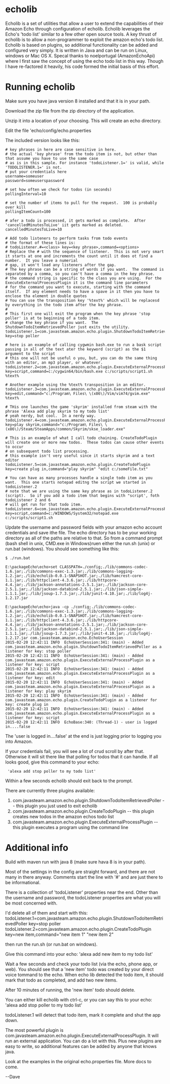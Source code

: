 echolib
=======

Echolib is a set of utilities that allow a user to extend the capabilities of their Amazon Echo through configuration of echolib.  Echolib leverages the Echo's 'todo list' similar to a few other open source tools.  A key thrust of echolib is to allow a non-programmer to exploit the amazon echo's todo list.  Echolib is based on plugins, so additional functionality can be added and configured very simply.  It is written in Java and can be run on Linux, windows or Mac OS X.  Specal thanks to noelportugal (AmazonEchoApi) where I first saw the concept of using the echo todo list in this way.  Though I have re-factored it heavily, his code formed the initial basis of this effort.  


Running echolib
===============
Make sure you have java version 8 installed and that it is in your path.

Download the zip file from the zip directory of the application.

Unzip it into a location of your choosing.  This will create an echo directory.

Edit the file 'echo/config/echo.properties

The included version looks like this:

```
# key phrases in here are case sensitive in here.
# the actual 'key phrase' from the todo item is not, but other than that assume you have to use the same case
# as is in this sample. For instance 'todoListener.1=' is valid, while 'TODOLISTENER.1=' is not.
# put your credentials here
username=someuser
password=someuserspassword

# set how often we check for todos (in seconds)
pollingInterval=10

# set the number of items to pull for the request.  100 is probably over kill
pollingItemCount=100

# afer a todo is processed, it gets marked as complete.  After 'cancelledMinutesToLive' iit gets marked as deleted.
cancelledMinutesToLive=10

# Add todo listeners to perform tasks from todo events
# the format of these lines is:
# todoListener.#=<class> key=<key phrase>,command=<options>
# Replace the # with the sequence of listener.  This is not very smart it starts at one and increments the count until it does ot find a number.  It you leave a numerial
# gap, it won't load any listeners after the gap.
# The key phrase can be a string of words if you want.  The command is separated by a comma, so you can't have a comma in the key phrase.
# the command string is specific to the class you are using.  For the ExecuteExternalProecessPlugin it is the command line parameters
# for the command you want to execute, starting with the command itself.  If any element needs to have a spave in it then you have to enclose tha element in double quotes
# You can use the transposition key '%text%' which will be replacesd by everything in the todo item after the key phrase.
#
# This first one will exit the program when the key phrase 'stop poller' is at te beginning of a todo item.
# change the key phrase if you want.  The ShutdownTodoItemRetrievedPoller just exits the utility.
todoListener.1=com.javasteam.amazon.echo.plugin.ShutdownTodoItemRetrievedPoller key=stop poller

# here is an example of calling cygwmin bash.exe to run a bask script passing in all of the text ater the keyword (script) as the $1 argument to the script
# this one will not be useful o you, but, you can do the same thing with an editor, an mp3 player, or whatever.
todoListener.2=com.javasteam.amazon.echo.plugin.ExecuteExternalProcessPlugin key=script,command=c:/cygwin64/bin/bash.exe c:/scripts/script1.sh %text%

# Another example using the %text% transposition in an editor.
todoListener.3=com.javasteam.amazon.echo.plugin.ExecuteExternalProcessPlugin key=edit,command="c:/Program\ Files\ \(x86\)/Vim/vim74/gvim.exe" %text%

# THis one launches the game 'skyrim' installed from steam with the phrase 'Alexa add play skyrim to my todo list'
# yeah nerdy, but cool.  In a nerdy way.
todoListener.4=com.javasteam.amazon.echo.plugin.ExecuteExternalProcessPlugin key=play skyrim,command="c:/Program\ Files\ \(x86\)/Steam/SteamApps/common/Skyrim/skse_loader.exe"

# This is an example of what I call todo chaining. CreateTodoPlugin will create one or more new todos.  These todos can cause other events to occur
# on subsequent todo list processing.
# this example isn't very useful since it starts skyrim and a text editor
todoListener.5=com.javasteam.amazon.echo.plugin.CreateTodoPlugin key=create plug in,command="play skyrim" "edit c:/someFile.txt"

# You can have as many processes handle a single todo item as you want.  This one starts notepad editng the script we started in todoListener.2
# note that we are using the same key phrase as in todoListener.2 (script).  So if you add a todo item that begins with "script', foth todoListener 2 and 6
# will get run for that todo item.
todoListener.6=com.javasteam.amazon.echo.plugin.ExecuteExternalProcessPlugin key=script,command=c:/WINDOWS/System32/notepad.exe c:/scripts/script1.sh
```  

Update the username and password fields with your amazon echo account credentials and save ithe file.
The echo directory has to be your working directory as all of the paths are relative to that.  So from a command prompt (bash shell in unix, CMD.exe in Windows)ruen either the run.sh (unix) or run.bat (windows).  You should see something like this:

```
$ ./run.bat

E:\packageEcho\echo>set CLASSPATH=./config;./lib/commons-codec-1.6.jar;./lib/commons-exec-1.3.jar;./lib/commons-logging-1.2.jar;./lib/echolib-0.0.1-SNAPSHOT.jar;./lib/hamcrest-core-1.1.jar;./lib/httpclient-4.3.6.jar;./lib/httpcore-4.4.jar;./lib/jackson-annotations-2.5.1.jar;./lib/jackson-core-2.5.1.jar;./lib/jackson-databind-2.5.1.jar;./lib/json-simple-1.1.1.jar;./lib/jsoup-1.7.3.jar;./lib/junit-4.10.jar;./lib/log4j-1.2.17.jar

E:\packageEcho\echo>java -cp ./config;./lib/commons-codec-1.6.jar;./lib/commons-exec-1.3.jar;./lib/commons-logging-1.2.jar;./lib/echolib-0.0.1-SNAPSHOT.jar;./lib/hamcrest-core-1.1.jar;./lib/httpclient-4.3.6.jar;./lib/httpcore-4.4.jar;./lib/jackson-annotations-2.5.1.jar;./lib/jackson-core-2.5.1.jar;./lib/jackson-databind-2.5.1.jar;./lib/json-simple-1.1.1.jar;./lib/jsoup-1.7.3.jar;./lib/junit-4.10.jar;./lib/log4j-1.2.17.jar com.javasteam.amazon.echo.EchoUserSession
2015-02-20 12:42:11 INFO  EchoUserSession:341: (main) - Added com.javasteam.amazon.echo.plugin.ShutdownTodoItemRetrievedPoller as a listener for key: stop poller
2015-02-20 12:42:11 INFO  EchoUserSession:341: (main) - Added com.javasteam.amazon.echo.plugin.ExecuteExternalProcessPlugin as a listener for key: script
2015-02-20 12:42:11 INFO  EchoUserSession:341: (main) - Added com.javasteam.amazon.echo.plugin.ExecuteExternalProcessPlugin as a listener for key: edit
2015-02-20 12:42:11 INFO  EchoUserSession:341: (main) - Added com.javasteam.amazon.echo.plugin.ExecuteExternalProcessPlugin as a listener for key: play skyrim
2015-02-20 12:42:11 INFO  EchoUserSession:341: (main) - Added com.javasteam.amazon.echo.plugin.CreateTodoPlugin as a listener for key: create plug in
2015-02-20 12:42:11 INFO  EchoUserSession:341: (main) - Added com.javasteam.amazon.echo.plugin.ExecuteExternalProcessPlugin as a listener for key: script
2015-02-20 12:42:11 INFO  EchoBase:340: (Thread-1) - user is logged in....false

```
The 'user is logged in....false' at the end is just logging prior to logging you into Amazon.

If your credentials fail, you will see a lot of crud scroll by after that.  Otherwise it will sit there like that polling for todos that it can handle.  If all looks good, give this command to your echo:
```
 'alexa add stop poller to my todo list'
```

Within a few seconds echolib should exit back to the prompt.

There are currently three plugins available:
1) com.javasteam.amazon.echo.plugin.ShutdownTodoItemRetrievedPoller -- this plugin you just used to exit echolib
2) com.javasteam.amazon.echo.plugin.CreateTodoPlugin -- this plugin creates new todos in the amazon echos todo list
3) com.javasteam.amazon.echo.plugin.ExecuteExternalProcessPlugin -- this plugin executes a program using the command line



Additional info
===============

Build with maven
run with java 8 (make sure hava 8 is in your path).

Most of the settings in the config are straight forward, and there are not many in there anyway. Comments start the line with '#' and 
are just there to be informational.

There is a collection of 'todoListener' properties near the end.  Other than the username and password, the todoListener properties
are what you will be most concerned with.


I'd delete all of them and start with this:
  todoListener.1=com.javasteam.amazon.echo.plugin.ShutdownTodoItemRetrievedPoller key=stop poller
  todoListener.2=com.javasteam.amazon.echo.plugin.CreateTodoPlugin key=new item,command="new item 1" "new item 2"

then run the run.sh (or run.bat on windows).

Give this command into your echo:
   'alexa add new item to my todo list'

Wait a few seconds and check your todo list (via the echo, phone app, or web).  You should see that a 'new item' todo was created
by your direct voice tommand to the echo.  When echo lib detected the todo item, it should mark that todo as completed, and 
add two new items.

After 10 minutes of running, the 'new item' todo should delete.

You can either kill echolib with ctrl-c, or you can say this to your echo:
  'alexa add stop poller to my todo list'

todoListener.1 will detect that todo item, mark it complete and shut the app down.

The most powerful plugin is com.javasteam.amazon.echo.plugin.ExecuteExternalProcessPlugin.  It will run an external application.  You can
do a lot with this.  Plus new plugins are easy to write, so additional features can be added by anyone that knows java.

Look at the examples in the original echo.properties file.  More docs to come.

--Dave
